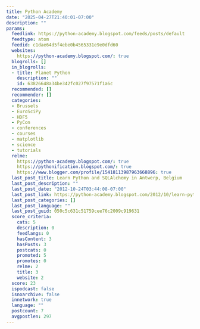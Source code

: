 ```yaml
---
title: Python Academy
date: "2025-04-27T21:40:01-07:00"
description: ""
params:
  feedlink: https://python-academy.blogspot.com/feeds/posts/default
  feedtype: atom
  feedid: c1dae64d5f4ebe0b4565331e9e0dfd60
  websites:
    https://python-academy.blogspot.com/: true
  blogrolls: []
  in_blogrolls:
  - title: Planet Python
    description: ""
    id: 63826648a34be342fc027f97571f1a6c
  recommended: []
  recommender: []
  categories:
  - Brussels
  - EuroSciPy
  - HDF5
  - PyCon
  - conferences
  - courses
  - matplotlib
  - science
  - tutorials
  relme:
    https://python-academy.blogspot.com/: true
    https://pythonification.blogspot.com/: true
    https://www.blogger.com/profile/15418113987963668896: true
  last_post_title: Learn Python and SQLAlchemy in Antwerp, Belgium
  last_post_description: ""
  last_post_date: "2012-10-24T03:44:08-07:00"
  last_post_link: https://python-academy.blogspot.com/2012/10/learn-python-and-sqlalchemy-in-antwerp.html
  last_post_categories: []
  last_post_language: ""
  last_post_guid: 050c5c631c51759cee76c2009c919631
  score_criteria:
    cats: 5
    description: 0
    feedlangs: 0
    hasContent: 3
    hasPosts: 3
    postcats: 0
    promoted: 5
    promotes: 0
    relme: 2
    title: 3
    website: 2
  score: 23
  ispodcast: false
  isnoarchive: false
  innetwork: true
  language: ""
  postcount: 7
  avgpostlen: 297
---
```

